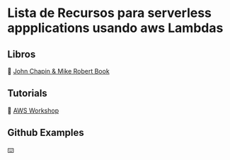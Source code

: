 # Lista de Recursos para serverless appplications usando aws Lambdas

## Libros
:book: [John Chapin & Mike Robert Book](https://www.amazon.com/-/es/Programming-AWS-Lambda-Serverless-Applications-dp-149204105X/dp/149204105X/ref=mt_other?_encoding=UTF8&me=&qid=)

## Tutorials
:movie_camera: [AWS Workshop](https://cicd.serverlessworkshops.io/java/sam.html)

## Github Examples
:keyboard: []()

